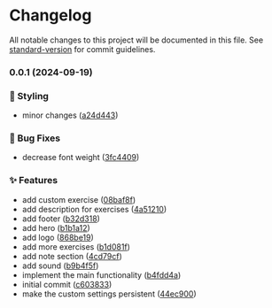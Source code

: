# Changelog

All notable changes to this project will be documented in this file. See [standard-version](https://github.com/conventional-changelog/standard-version) for commit guidelines.

### 0.0.1 (2024-09-19)


### 💄 Styling

* minor changes ([a24d443](https://github.com/remvze/calmness/commit/a24d4439aa5da3ed2600ca17471fe8f56496f713))


### 🐛 Bug Fixes

* decrease font weight ([3fc4409](https://github.com/remvze/calmness/commit/3fc44098983665c0b8d38d5e40d89486ddbcc6e7))


### ✨ Features

* add custom exercise ([08baf8f](https://github.com/remvze/calmness/commit/08baf8fd1bff747a163251225f965e80e6fa0910))
* add description for exercises ([4a51210](https://github.com/remvze/calmness/commit/4a512107cdd5783c88e073d942fa43fce8c77e75))
* add footer ([b32d318](https://github.com/remvze/calmness/commit/b32d318a2960b6e29b694bb5eaab69b2e22b5216))
* add hero ([b1b1a12](https://github.com/remvze/calmness/commit/b1b1a125c9a8a03a3b71fce9377dfba61c1362dc))
* add logo ([868be19](https://github.com/remvze/calmness/commit/868be198913e9ca2d353f90db816e72687038135))
* add more exercises ([b1d081f](https://github.com/remvze/calmness/commit/b1d081fb95d830d88ebe7873ef4adab6ca7fa7ca))
* add note section ([4cd79cf](https://github.com/remvze/calmness/commit/4cd79cfef713a74fb57698ce5003709468ddfef7))
* add sound ([b9b4f5f](https://github.com/remvze/calmness/commit/b9b4f5f649f57873896061ee4b722c00306cadec))
* implement the main functionality ([b4fdd4a](https://github.com/remvze/calmness/commit/b4fdd4a5672ef6f62d52d8c6219197dff1a2da27))
* initial commit ([c603833](https://github.com/remvze/calmness/commit/c60383332aa0cc40b9392b90da5ec4ce01a933ab))
* make the custom settings persistent ([44ec900](https://github.com/remvze/calmness/commit/44ec90023f1ea1163b69e1474e10909b49ec428f))
